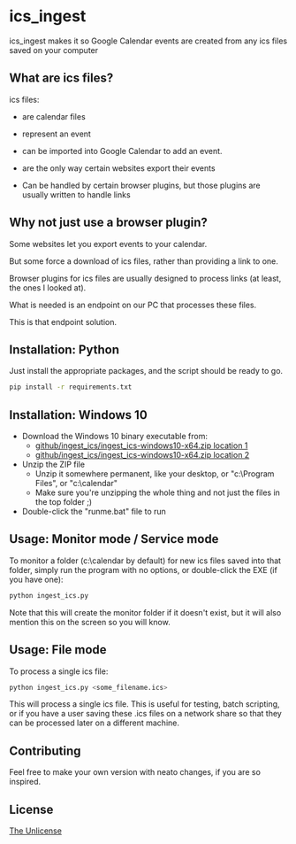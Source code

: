 # ics_ingest

ics_ingest makes it so Google Calendar events are created from any ics files saved on your computer

## What are ics files?

ics files: 

* are calendar files 

* represent an event

* can be imported into Google Calendar to add an event.

* are the only way certain websites export their events

* Can be handled by certain browser plugins, but those plugins are usually written to handle links

## Why not just use a browser plugin?

Some websites let you export events to your calendar.

But some force a download of ics files, rather than providing a link to one. 

Browser plugins for ics files are usually designed to process links (at least, the ones I looked at).

What is needed is an endpoint on our PC that processes these files. 

This is that endpoint solution.


## Installation: Python

Just install the appropriate packages, and the script should be ready to go.

```bash
pip install -r requirements.txt
```

 ## Installation: Windows 10

* Download the Windows 10 binary executable from:
    * [github/ingest_ics/ingest_ics-windows10-x64.zip location 1](github.com/ClioCJS/ingest_ics/raw/main/ingest_ics-windows10-10.0-x64.zip)
    * [github/ingest_ics/ingest_ics-windows10-x64.zip location 2](github.com/ClaireCJS/ingest_ics/raw/main/ingest_ics-windows10-10.0-x64.zip)
* Unzip the ZIP file
    * Unzip it somewhere permanent, like your desktop, or "c:\Program Files", or "c:\calendar"
    * Make sure you're unzipping the whole thing and not just the files in the top folder ;)
* Double-click the "runme.bat" file to run 

## Usage: Monitor mode / Service mode

To monitor a folder (c:\calendar by default) for new ics files saved into that folder, simply run the program with no options, or double-click the EXE (if you have one):

```python
python ingest_ics.py
```

Note that this will create the monitor folder if it doesn't exist, but it will also mention this on the screen so you will know.


## Usage: File mode

To process a single ics file:

```python
python ingest_ics.py <some_filename.ics>
```

This will process a single ics file.  This is useful for testing, batch scripting, or if you have a user saving these .ics files on a network share so that they can be processed later on a different machine.

## Contributing

Feel free to make your own version with neato changes, if you are so inspired.

## License

[The Unlicense](https://choosealicense.com/licenses/unlicense/)

